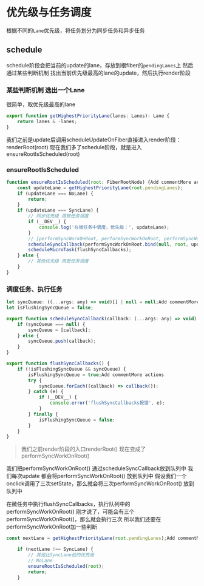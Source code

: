 # 优先级与任务调度

根据不同的`Lane`优先级，将任务划分为同步任务和异步任务

## schedule

schedule阶段会把当前的update的lane，存放到根fiber的`pendingLanes`上
然后通过某些判断机制 找出当前优先级最高的lane的update，然后执行render阶段

### 某些判断机制 选出一个Lane

很简单，取优先级最高的lane

```js
export function getHighestPriorityLane(lanes: Lanes): Lane {
	return lanes & -lanes;
}
```

我们之前是update后调用scheduleUpdateOnFiber直接进入render阶段：renderRoot(root)
现在我们多了schedule阶段，就是进入ensureRootIsScheduled(root)

### ensureRootIsScheduled

```js
function ensureRootIsScheduled(root: FiberRootNode) {Add commentMore actions
	const updateLane = getHighestPriorityLane(root.pendingLanes);
	if (updateLane === NoLane) {
		return;
	}
	if (updateLane === SyncLane) {
		// 同步优先级 用微任务调度
		if (__DEV__) {
			console.log('在微任务中调度，优先级：', updateLane);
		}
		// [performSyncWorkOnRoot, performSyncWorkOnRoot, performSyncWorkOnRoot]
		scheduleSyncCallback(performSyncWorkOnRoot.bind(null, root, updateLane));
		scheduleMicroTask(flushSyncCallbacks);
	} else {
		// 其他优先级 用宏任务调度
	}
}

```

### 调度任务、执行任务

```js
let syncQueue: ((...args: any) => void)[] | null = null;Add commentMore actions
let isFlushingSyncQueue = false;

export function scheduleSyncCallback(callback: (...args: any) => void) {
	if (syncQueue === null) {
		syncQueue = [callback];
	} else {
		syncQueue.push(callback);
	}
}

export function flushSyncCallbacks() {
	if (!isFlushingSyncQueue && syncQueue) {
		isFlushingSyncQueue = true;Add commentMore actions
		try {
			syncQueue.forEach((callback) => callback());
		} catch (e) {
			if (__DEV__) {
				console.error('flushSyncCallbacks报错', e);
			}
		} finally {
			isFlushingSyncQueue = false;
		}
	}
}
```

> 我们之前render阶段的入口renderRoot() 现在变成了performSyncWorkOnRoot()

我们把performSyncWorkOnRoot() 通过scheduleSyncCallback放到队列中
我们每次update 都会将performSyncWorkOnRoot() 放到队列中
假设我们一个onclick调用了三次setState，那么就会将三次performSyncWorkOnRoot() 放到队列中

在微任务中执行flushSyncCallbacks，执行队列中的performSyncWorkOnRoot()
刚才说了，可能会有三个performSyncWorkOnRoot()，那么就会执行三次
所以我们还要在performSyncWorkOnRoot加一些判断

```js
const nextLane = getHighestPriorityLane(root.pendingLanes);Add commentMore actions

	if (nextLane !== SyncLane) {
		// 其他比SyncLane低的优先级
		// NoLane
		ensureRootIsScheduled(root);
		return;
	}
```
